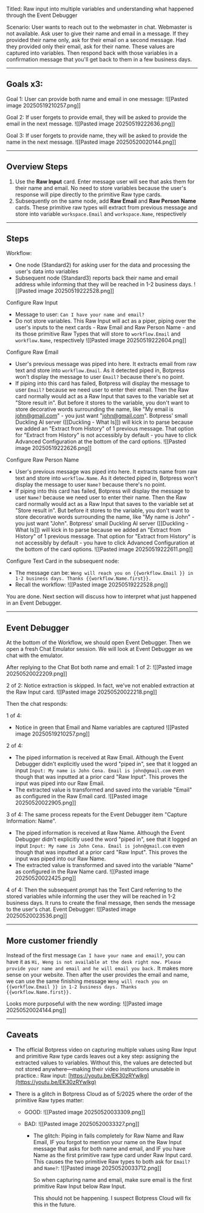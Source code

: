 Titled: Raw input into multiple variables and understanding what happened through the Event Debugger

Scenario: User wants to reach out to the webmaster in chat. Webmaster is not available. Ask user to give their name and email in a message. If they provided their name only, ask for their email on a second message. Had they provided only their email, ask for their name. These values are captured into variables. Then respond back with those variables in a confirmation message that you'll get back to them in a few business days.

---

## Goals x3:

Goal 1: User can provide both name and email in one message:
![[Pasted image 20250519210257.png]]

Goal 2: If user forgets to provide email, they will be asked to provide the email in the next message.
![[Pasted image 20250519222636.png]]


Goal 3: If user forgets to provide name, they will be asked to provide the name in the next message.
![[Pasted image 20250520020144.png]]



---

## Overview Steps
1. Use the **Raw Input** card. Enter message user will see that asks them for their name and email. No need to store variables because the user's response will pipe directly to the primitive Raw type cards.
2. Subsequently on the same node, add **Raw Email** and **Raw Person Name** cards. These primitive raw types will extract from previous message and store into variable `workspace.Email` and `workspace.Name`, respectively

---
## Steps

Workflow:
- One node (Standard2) for asking user for the data and processing the user's data into variables
- Subsequent node (Standard3) reports back their name and email address while informing that they will be reached in 1-2 business days.
![[Pasted image 20250519222528.png]]

Configure Raw Input
- Message to user: `Can I have your name and email?`
- Do not store variables. This Raw Input will act as a piper, piping over the user's inputs to the next cards - Raw Email and Raw Person Name - and its those primitive Raw Types that will store to `workflow.Email` and `workflow.Name`, respectively
![[Pasted image 20250519222604.png]]


Configure Raw Email
- User's previous message was piped into here. It extracts email from raw text and store into `workflow.Email`. As it detected piped in, Botpress won't display the message to user `Email?` because there's no point.
- If piping into this card has failed,  Botpress will display the message to user `Email?` because we need user to enter their email. Then the Raw card normally would act as a Raw Input that saves to the variable set at "Store result in". But before it stores to the variable, you don't want to store decorative words surrounding the name, like "My email is john@gmail.com" - you just want "john@gmail.com". Botpress' small Duckling AI server ([[Duckling - What Is]]) will kick in to parse because we added an "Extract from History" of 1 previous message. That option for "Extract from History" is not accessibly by default - you have to click Advanced Configuration at the bottom of the card options.
![[Pasted image 20250519222626.png]]


Configure Raw Person Name
- User's previous message was piped into here. It extracts name from raw text and store into `workflow.Name`. As it detected piped in, Botpress won't display the message to user `Name?` because there's no point.
- If piping into this card has failed,  Botpress will display the message to user `Name?` because we need user to enter their name. Then the Raw card normally would act as a Raw Input that saves to the variable set at "Store result in". But before it stores to the variable, you don't want to store decorative words surrounding the name, like "My name is John" - you just want "John". Botpress' small Duckling AI server ([[Duckling - What Is]]) will kick in to parse because we added an "Extract from History" of 1 previous message. That option for "Extract from History" is not accessibly by default - you have to click Advanced Configuration at the bottom of the card options.
![[Pasted image 20250519222611.png]]


Configure Text Card in the subsequent node:
- The message can be: `Weng will reach you on {{workflow.Email }} in 1-2 business days. Thanks {{workflow.Name.first}}.`
- Recall the workflow:
  ![[Pasted image 20250519222528.png]]

You are done. Next section will discuss how to interpret what just happened in an Event Debugger.

---

## **Event Debugger**

At the bottom of the Workflow, we should open Event Debugger. Then we open a fresh Chat Emulator session. We will look at Event Debugger as we chat with the emulator.

After replying to the Chat Bot both name and email:
1 of 2:
![[Pasted image 20250520022209.png]]

2 of 2:
Notice extraction is skipped. In fact, we've not enabled extraction at the Raw Input card.
![[Pasted image 20250520022218.png]]


Then the chat responds:

1 of 4:
- Notice in green that Email and Name variables are captured
![[Pasted image 20250519210257.png]]


2 of 4:
- The piped information is received at Raw Email. Although the Event Debugger didn't explicitly used the word "piped in", see that it logged an input `Input: My name is John Cena. Email is john@gmail.com` even though that was inputted at a prior card "Raw Input". This proves the input was piped into our Raw Email.
- The extracted value is transformed and saved into the variable "Email" as configured in the Raw Email card.
![[Pasted image 20250520022905.png]]

3 of 4:
The same process repeats for the Event Debugger item "Capture Information: Name". 
- The piped information is received at Raw Name. Although the Event Debugger didn't explicitly used the word "piped in", see that it logged an input `Input: My name is John Cena. Email is john@gmail.com` even though that was inputted at a prior card "Raw Input". This proves the input was piped into our Raw Name.
- The extracted value is transformed and saved into the variable "Name" as configured in the Raw Name card.
![[Pasted image 20250520022425.png]]

4 of 4:
Then the subsequent prompt has the Text Card referring to the stored variables while informing the user they will be reached in 1-2 business days. It runs to create the final message, then sends the message to the user's chat. Event Debugger:
![[Pasted image 20250520023536.png]]

---

## More customer friendly

Instead of the first message `Can I have your name and email?`, you can have it as `Hi, Weng is not available at the desk right now. Please provide your name and email and he will email you back.` It makes more sense on your website. Then after the user provides the email and name, we can use the same finishing message `Weng will reach you on {{workflow.Email }} in 1-2 business days. Thanks {{workflow.Name.first}}.` 

Looks more purposeful with the new wording:
![[Pasted image 20250520024144.png]]


---

## Caveats

- The official Botpress video on capturing multiple values using Raw Input and primitive Raw type cards leaves out a key step: assigning the extracted values to variables. Without this, the values are detected but not stored anywhere—making their video instructions unusable in practice.:
  Raw input:
  [https://youtu.be/EK30zRYwlkg](https://youtu.be/EK30zRYwlkg)
- There is a glitch in Botpress Cloud as of 5/2025 where the order of the primitive Raw types matter:

	- GOOD:
	  ![[Pasted image 20250520033309.png]]
	- BAD:
	  ![[Pasted image 20250520033327.png]]

	  
		- The glitch:
		  Piping in fails completely for Raw Name and Raw Email, IF you forgot to mention your name on the Raw Input message that asks for both name and email, and IF you have Name as the first primitive raw type card under Raw Input card. This causes the two primitive Raw types to both ask for `Email?` and `Name?`:
		  ![[Pasted image 20250520033712.png]]
		  
		  So when capturing name and email, make sure email is the first primitive Raw Input below Raw Input.
		  
		  This should not be happening. I suspect Botpress Cloud will fix this in the future.